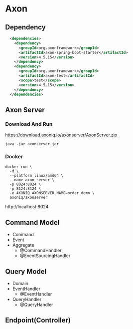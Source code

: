 Axon
=================

## Dependency
```xml
  <dependencies>
    <dependency>
      <groupId>org.axonframework</groupId>
      <artifactId>axon-spring-boot-starter</artifactId>
      <version>4.5.15</version>
    </dependency>
    <dependency>
      <groupId>org.axonframework</groupId>
      <artifactId>axon-test</artifactId>
      <scope>test</scope>
      <version>4.5.15</version>
    </dependency>
  </dependencies>
```

## Axon Server
### Download And Run
https://download.axoniq.io/axonserver/AxonServer.zip  
```shell
java -jar axonserver.jar
```

### Docker
```shell
docker run \
  -d \
  --platform linux/amd64 \
  --name axon_server \
  -p 8024:8024 \
  -p 8124:8124 \
  -e AXONIQ_AXONSERVER_NAME=order_demo \
  axoniq/axonserver
```

http://localhost:8024

## Command Model
- Command
- Event
- Aggregate
  - @CommandHandler
  - @EventSourcingHandler

## Query Model
- Domain
- EventHandler
  - @EventHandler
- QueryHandler
  - @QueryHandler
  
    
## Endpoint(Controller)




